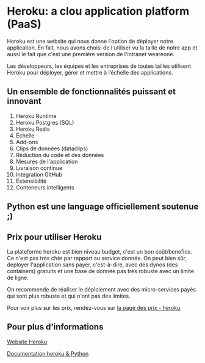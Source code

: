 # Heroku: a clou application platform (PaaS)

Heroku est une website qui nous donne l'option de déployer notre application. 
En fait, nous avons choisi de l'utiliser vu la taille de notre app et aussi le fait que c'est une première version de
l'intranet weareone. 

Les développeurs, les équipes et les entreprises de toutes tailles utilisent Heroku pour déployer, gérer et mettre à l’échelle des applications.

## Un ensemble de fonctionnalités puissant et innovant
1. Heroku Runtime
2. Heroku Postgres (SQL)
3. Heroku Redis
4. Échelle
5. Add-ons
6. Clips de données (dataclips)
7. Réduction du code et des données
8. Mesures de l'application
9. Livraison continue
10. Intégration GitHub
11. Extensibilité
12. Conteneurs intelligents

## Python est une language officiellement soutenue ;)

## Prix pour utiliser Heroku
La plateforme heroku est bien niveau budget, c'est un bon coût/benefice. Ce n'est pas très chèr par rapport au
service donnée. On peut bien sûr, deployer l'application sans payer, c'est-à-dire, avec des dynos (des containers) gratuits
et une base de donnée pas très robuste avec un limite de ligne.

On recommende de réaliser le déploiement avec des micro-services payés qui sont plus robuste et qui n'ont pas des limites.

Pour voir plus sur les prix, rendez-vous sur [la page des prix - heroku](https://www.heroku.com/pricing)

## Pour plus d'informations

[Website Heroku](https://www.heroku.com/)

[Documentation heroku & Python](https://devcenter.heroku.com/categories/python-support)


